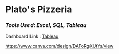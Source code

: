 # Plato's Pizzeria 
### *Tools Used: Excel, SQL, Tableau*

Dashboard Link : [Tableau]()

https://www.canva.com/design/DAFoRgXUtYs/view

